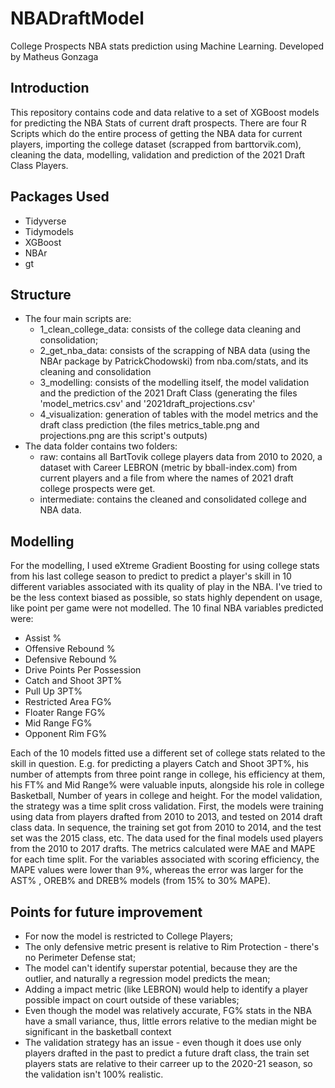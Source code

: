 # NBADraftModel 

College Prospects NBA stats prediction using Machine Learning.
Developed by Matheus Gonzaga

## Introduction

This repository contains code and data relative to a set of XGBoost models for predicting the NBA Stats of current draft prospects.
There are four R Scripts which do the entire process of getting the NBA data for current players, importing the college dataset (scrapped from barttorvik.com), cleaning the data,
modelling, validation and prediction of the 2021 Draft Class Players. 

## Packages Used
- Tidyverse
- Tidymodels
- XGBoost
- NBAr
- gt

## Structure

- The four main scripts are:
  - 1_clean_college_data: consists of the college data cleaning and consolidation;
  - 2_get_nba_data: consists of the scrapping of NBA data (using the NBAr package by PatrickChodowski) from nba.com/stats, and its cleaning and consolidation
  - 3_modelling: consists of the modelling itself, the model validation and the prediction of the 2021 Draft Class (generating the files 'model_metrics.csv' and 
  '2021draft_projections.csv'
  - 4_visualization: generation of tables with the model metrics and the draft class prediction (the files metrics_table.png and projections.png are this script's outputs)
- The data folder contains two folders:
  - raw: contains all BartTovik college players data from 2010 to 2020, a dataset with Career LEBRON (metric by bball-index.com) from current players and a file from where
  the names of 2021 draft college prospects were get.
  - intermediate: contains the cleaned and consolidated college and NBA data.


## Modelling

For the modelling, I used eXtreme Gradient Boosting for using college stats from his last college season to predict to predict a player's skill in 10 different variables
associated with its quality of play in the NBA. I've tried to be the less context biased as possible, so stats highly dependent on usage, 
like point per game were not modelled. The 10 final NBA variables predicted were:
  - Assist %
  - Offensive Rebound %
  - Defensive Rebound % 
  - Drive Points Per Possession
  - Catch and Shoot 3PT%
  - Pull Up 3PT%
  - Restricted Area FG%
  - Floater Range FG%
  - Mid Range FG%
  - Opponent Rim FG%

Each of the 10 models fitted use a different set of college stats related to the skill in question. E.g. for predicting a players Catch and Shoot 3PT%, his number of attempts 
from three point range in college, his efficiency at them, his FT% and Mid Range% were valuable inputs, alongside his role in college Basketball, Number of years in college
and height. 
For the model validation, the strategy was a time split cross validation. First, the models were training using data from players drafted from 2010 to 2013, and tested on 2014 draft 
class data. In sequence, the training set got from 2010 to 2014, and the test set was the 2015 class, etc. The data used for the final models used players from the 2010 to
2017 drafts. The metrics calculated were MAE and MAPE for each time split. For the variables associated with scoring efficiency, the MAPE values were lower than 9%, whereas the
error was larger for the AST% , OREB% and DREB% models (from 15% to 30% MAPE).

## Points for future improvement

- For now the model is restricted to College Players;
- The only defensive metric present is relative to Rim Protection - there's no Perimeter Defense stat;
- The model can't identify superstar potential, because they are the outlier, and naturally a regression model predicts the mean;
- Adding a impact metric (like LEBRON) would help to identify a player possible impact on court outside of these variables;
- Even though the model was relatively accurate, FG% stats in the NBA have a small variance, thus, little errors relative to the median might be significant in the 
basketball context
- The validation strategy has an issue - even though it does use only players drafted in the past to predict a future draft class, the train set players stats are relative
to their carreer up to the 2020-21 season, so the validation isn't 100% realistic.



## 
